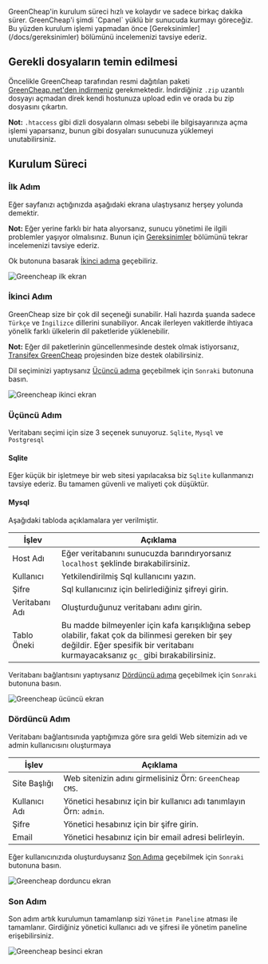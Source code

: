<p class="uk-article-lead">GreenCheap'in kurulum süreci hızlı ve kolaydır ve sadece birkaç dakika sürer. GreenCheap'i şimdi `Cpanel` yüklü bir sunucuda kurmayı göreceğiz. Bu yüzden kurulum işlemi yapmadan önce [Gereksinimler](/docs/gereksinimler) bölümünü incelemenizi tavsiye ederiz.</p>

## Gerekli dosyaların temin edilmesi
Öncelikle GreenCheap tarafından resmi dağıtılan paketi <a href="https://greencheap.net/version" target="_blank">GreenCheap.net'den indirmeniz</a> gerekmektedir.
İndirdiğiniz `.zip` uzantılı dosyayı açmadan direk kendi hostunuza upload edin ve orada bu zip dosyasını çıkartın.

**Not:** `.htaccess` gibi dizli dosyaların olması sebebi ile bilgisayarınıza açma işlemi yaparsanız, bunun gibi dosyaları sunucunuza yüklemeyi unutabilirsiniz.


## Kurulum Süreci

### İlk Adım

Eğer sayfanızı açtığınızda aşağıdaki ekrana ulaştıysanız herşey yolunda demektir. 

**Not:** Eğer yerine farklı bir hata alıyorsanız, sunucu yönetimi ile ilgili problemler yaşıyor olmalısınız. Bunun için [Gereksinimler](/docs/gereksinimler) bölümünü tekrar incelemenizi tavsiye ederiz.

Ok butonuna basarak [İkinci adıma](#-kinci-ad-m) geçebiliriz.

![Greencheap ilk ekran](storage/docs-belgeler/greencheap-ilk-ekran.png)

### İkinci Adım

GreenCheap size bir çok dil seçeneği sunabilir. Hali hazırda şuanda sadece `Türkçe` ve `İngilizce` dillerini sunabiliyor. Ancak ilerleyen vakitlerde ihtiyaca yönelik farklı ülkelerin dil paketleride yüklenebilir.

**Not:** Eğer dil paketlerinin güncellenmesinde destek olmak istiyorsanız, <a href="https://www.transifex.com/greencheap/greencheap-cms" target="_blank" rel="nofollow">Transifex GreenCheap</a> projesinden bize destek olabilirsiniz.

Dil seçiminizi yaptıysanız [Üçüncü adıma](#-nc-ad-m) geçebilmek için `Sonraki` butonuna basın.

![Greencheap ikinci ekran](storage/docs-belgeler/greencheap-ikinci-ekran.png)

### Üçüncü Adım

Veritabanı seçimi için size 3 seçenek sunuyoruz. `Sqlite`, `Mysql` ve `Postgresql`

#### Sqlite

Eğer küçük bir işletmeye bir web sitesi yapılacaksa biz `Sqlite` kullanmanızı tavsiye ederiz. Bu tamamen güvenli ve maliyeti çok düşüktür.

#### Mysql

Aşağıdaki tabloda açıklamalara yer verilmiştir.

|İşlev			|Açıklama|
|-----			|--------|
|Host Adı		|Eğer veritabanını sunucuzda barındıryorsanız `localhost` şeklinde bırakabilirsiniz.|
|Kullanıcı		|Yetkilendirilmiş Sql kullanıcını yazın.|
|Şifre			|Sql kullanıcınız için belirlediğiniz şifreyi girin.|
|Veritabanı Adı	|Oluşturduğunuz veritabanı adını girin.|
|Tablo Öneki	|Bu madde bilmeyenler için kafa karışıklığına sebep olabilir, fakat çok da bilinmesi gereken bir şey değildir. Eğer spesifik bir veritabanı kurmayacaksanız `gc_` gibi bırakabilirsiniz.|

Veritabanı bağlantısını yaptıysanız [Dördüncü adıma](#d-rd-nc-ad-m) geçebilmek için `Sonraki` butonuna basın.

![Greencheap ücüncü ekran](storage/docs-belgeler/greencheap-ücüncü-ekran.png)

### Dördüncü Adım

Veritabanı bağlantısınıda yaptığımıza göre sıra geldi Web sitemizin adı ve admin kullanıcısını oluşturmaya

|İşlev				|Açıklama|
|-----				|--------|
|Site Başlığı		|Web sitenizin adını girmelisiniz Örn: `GreenCheap CMS`.|
|Kullanıcı Adı		|Yönetici hesabınız için bir kullanıcı adı tanımlayın Örn: `admin`.|
|Şifre				|Yönetici hesabınız için bir şifre girin.|
|Email				|Yönetici hesabınız için bir email adresi belirleyin.|

Eğer kullanıcınızıda oluşturduysanız [Son Adıma](#d-rd-nc-ad-m) geçebilmek için `Sonraki` butonuna basın.

![Greencheap dorduncu ekran](storage/docs-belgeler/greencheap-dorduncu-ekran.png)

### Son Adım

Son adım artık kurulumun tamamlanıp sizi `Yönetim Paneline` atması ile tamamlanır. Girdiğiniz yönetici kullanıcı adı ve şifresi ile yönetim paneline erişebilirsiniz.

![Greencheap besinci ekran](storage/docs-belgeler/greencheap-besinci-ekran.png)
